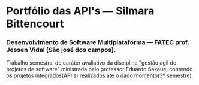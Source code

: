 # Portfólio das API's — Silmara Bittencourt
<h3>Desenvolvimento de Software Multiplataforma — FATEC prof. Jessen Vidal (São josé dos campos).</h3> 

<p>Trabalho semestral de caráter avaliativo da disciplina "gestão agil de projetos de software" ministrada pelo professor Eduardo Sakaue, contendo os projetos integrados(API's) realizados até o dado momento(3º semestre).</p>
